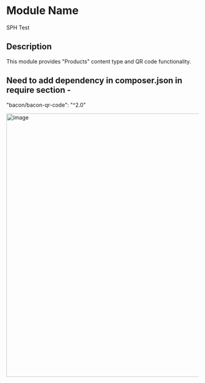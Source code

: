 # Module Name
SPH Test
## Description
This module provides "Products" content type and QR code functionality.

## Need to add dependency in composer.json in require section -
"bacon/bacon-qr-code": "^2.0"

<img width="691" alt="image" src="https://user-images.githubusercontent.com/8183450/215558468-58094a91-cc8e-4e11-9c53-4e8acd85d845.png">
